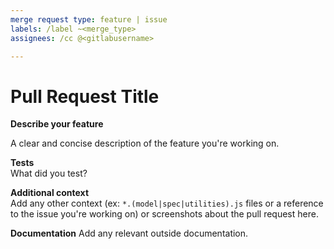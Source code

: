 ```yaml
---
merge request type: feature | issue 
labels: /label ~<merge_type>
assignees: /cc @<gitlabusername>

---
```


# Pull Request Title

**Describe your feature**  

A clear and concise description of the feature you're working on.

**Tests**  
What did you test?

**Additional context**  
Add any other context (ex: `*.(model|spec|utilities).js` files or a reference to
the issue you're working on) or screenshots about the pull request here.  

**Documentation**
Add any relevant outside documentation.  
